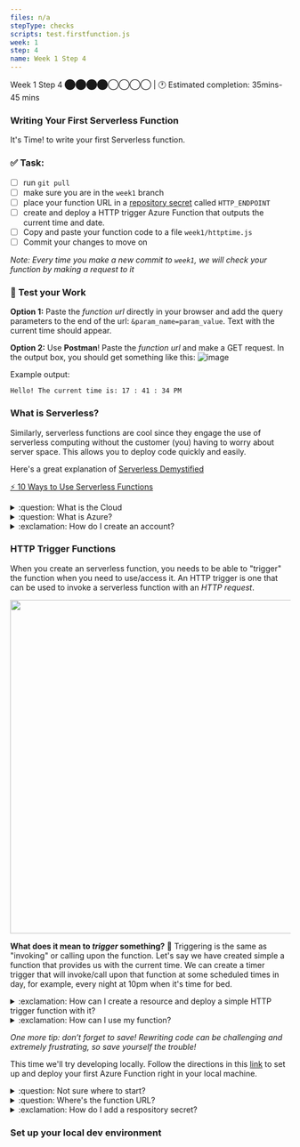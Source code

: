 ```yaml
---
files: n/a
stepType: checks
scripts: test.firstfunction.js
week: 1
step: 4
name: Week 1 Step 4
---
```

Week 1 Step 4 ⬤⬤⬤⬤◯◯◯◯ | 🕐 Estimated completion: 35mins-45 mins
### Writing Your First Serverless Function
It's Time! to write your first Serverless function. 


### ✅  Task:
- [ ]  run `git pull` 
- [ ]  make sure you are in the `week1` branch 
- [ ]  place your function URL in a [repository secret](https://docs.github.com/en/actions/reference/encrypted-secrets#creating-encrypted-secrets-for-a-repository) called `HTTP_ENDPOINT`
- [ ]  create and deploy a HTTP trigger Azure Function that outputs the current time and date.
- [ ] Copy and paste your function code to a file `week1/httptime.js` 
- [ ] Commit your changes to move on 

*Note: Every time you make a new commit to `week1`, we will check your function by making a request to it*

### 🚧 Test your Work
**Option 1:**
Paste the *function url* directly in your browser and add the query parameters to the end of the url: `&param_name=param_value`. Text with the current time should appear.

**Option 2:**
Use **Postman**! Paste the *function url* and make a GET request. In the output box, you should get something like this:
![image](https://user-images.githubusercontent.com/69332964/113361613-63ef6c00-931a-11eb-9380-7d58a3dea1b4.png)

Example output:
```
Hello! The current time is: 17 : 41 : 34 PM
```

### What is Serverless?  
Similarly, serverless functions are cool since they engage the use of serverless computing without the customer (you) having to worry about server space. This allows you to deploy code quickly and easily.


Here's a great explanation of [Serverless Demystified](https://dev.to/kbariotis/serverless-demystified-333k)

[⚡️ 10 Ways to Use Serverless Functions](https://dev.to/aws/10-ways-to-use-serverless-functions-bme)


<details>
<summary>:question: What is the Cloud</summary>

> ["The cloud"](https://www.cloudflare.com/learning/cloud/what-is-the-cloud/) refers to servers that are accessed over the Internet, and the software and databases that run on those servers. Cloud servers are located in data centers all over the world. By using cloud computing, users and companies don't have to manage physical servers themselves or run software applications on their own machines.

Watch the 5 min video below before continuing to understand what the cloud is:

[![ "What is The Cloud as Fast As Possible"](http://img.youtube.com/vi/dsKIpLKo8AE/0.jpg)](http://www.youtube.com/watch?v=dsKIpLKo8AE "What is The Cloud as Fast As Possible")
</details>

<details>
<summary>:question: What is Azure?</summary>
    </br>

**According to Microsoft:**

> Azure is an ever-expanding set of cloud services to help your organization meet your business challenges. It’s the freedom to build, manage, and deploy applications on a massive, global network using your favorite tools and frameworks.
<br><br/>
</details>

<details>
<summary>:exclamation: How do I create an account?</summary>
    </br>

1. To create an Azure account, go to: https://azure.microsoft.com/en-us/free/ and press **Start free** to be relocated to a signup page.

![register](https://user-images.githubusercontent.com/69332964/113362023-5dadbf80-931b-11eb-814c-5ec22c2f818d.png)

2. After signing in with your Microsoft account and filling in your personal details, you will be asked to add a credit card.

> Rest assured, this is only for security purposes (preventing multiple free accounts per person), and **you won't be charged** unless you choose to buy a premium account, which we do not need for this course. 

If you need some help navigating Azure, check out this super helpful [resource](https://azure.microsoft.com/en-us/get-started/) provided by Microsoft.
<br><br/>
</details>

### HTTP Trigger Functions
When you create an serverless function, you needs to be able to "trigger" the function when you need to use/access it. An HTTP trigger is one that can be used to invoke a serverless function with an *HTTP request*.

<img src="https://packt-type-cloud.s3.amazonaws.com/uploads/sites/3237/2018/11/a21fa5a5-dea4-42e7-b607-86bc543e9877.jpg" width=600px/>


**What does it mean to *trigger* something?** 🤔 Triggering is the same as "invoking" or calling upon the function. Let's say we have created simple a function that provides us with the current time. We can create a timer trigger that will invoke/call upon that function at some scheduled times in day, for example, every night at 10pm when it's time for bed.




<details>
<summary>:exclamation: How can I create a resource and deploy a simple HTTP trigger function with it?</summary>
  </br>
  
1. Click “Create a resource” in your [portal](https://portal.azure.com/) (near the top left of the screen)

<img width="1134" alt="resourceCreate" src="https://user-images.githubusercontent.com/70852990/104529849-a6859000-55d8-11eb-9d4e-335f21c94776.png">

2. Choose “Function App” (it should be in the list of popular resources, with the lightning logo, but you should also be able to search it in the marketplace)

<img width="589" alt="FunctionApp" src="https://user-images.githubusercontent.com/70852990/104529847-a5ecf980-55d8-11eb-8ca2-b739ea386472.png">

3. Create a new resource group, with a unique resource name (related to what your app does e.g. "TimeFunction"). Add a unique Function App name as well (e.g. "ShreyasTimeApp").
4. Make sure the "Code" button is selected next to Publish, the Runtime stack is Node.js, and the Version selected is 12 LTS

<img width="763" alt="codeDocker" src="https://user-images.githubusercontent.com/70852990/104529846-a5ecf980-55d8-11eb-8883-a128333c4bff.png">

5. Select your region
6. All of the other tabs in this step should be correctly filled (you can double-check them if you want), so you should be ready to click "Review+Create" and then “Create”
7. Deploying may take a few minutes – be patient! Once the function is deployed, open it.

![go to resource](https://user-images.githubusercontent.com/28051494/114977384-6da9c100-9e3c-11eb-9651-9ad8fac6bc04.png)

9. Go to the “Functions” tap on the left (with symbol {fx}).

![resource](https://user-images.githubusercontent.com/28051494/114977495-96ca5180-9e3c-11eb-9114-30f74a255dbb.png)

10. Click “Add” on this page, and then search “HTTP trigger” (in the side window that opens)

![add function](https://user-images.githubusercontent.com/28051494/114977534-a9448b00-9e3c-11eb-9510-3707e84ca1ac.png)

12. Click “Add” (at the bottom of the side window) – creating this HTTP trigger may take a few seconds, so remember: patience!

<img width="1167" alt="httpTrigger" src="https://user-images.githubusercontent.com/70852990/104529848-a6859000-55d8-11eb-902d-f77bfd3df12a.png">

11. Once this trigger is created, it should automatically open. Click the “Code + Test” tab on the left side, and you should be able to see and edit the code.

<img width="1440" alt="code+Test" src="https://user-images.githubusercontent.com/70852990/104529845-a5ecf980-55d8-11eb-9c88-64e6e5065a2a.png">

12. Click “Save” and “Refresh” (in that order, and refresh only once the trigger has completely saved) when you have finished writing your code (or in between – it never hurts).
13. Click “Test/Run” once you are ready to try out your new trigger function. If it all works smoothly, and the code has no errors, you should receive an output that says "Hello, Azure. This HTTP triggered function executed successfully."

![output](https://user-images.githubusercontent.com/28051494/114978046-8666a680-9e3d-11eb-800a-9298a74deeb8.png)
<br><br/>
</details>

<details>
<summary>:exclamation: How can I use my function?</summary>
  </br>
  
Let's try triggering this function! Click on the "Get function URL" button and copy the function url, then go ahead and paste it into a new tab. You will be able to see this in the log in your Azure portal, every time your trigger the function.

![trigger the function](https://media.giphy.com/media/gK86LCd5HiEUpz1t0i/giphy.gif)

First let's try to understand what is happening here:

```javascript
module.exports = async function (context, req) {
    context.log('JavaScript HTTP trigger function processed a request.');

    const name = (req.query.name || (req.body && req.body.name));
    const responseMessage = name
        ? "Hello, " + name + ". This HTTP triggered function executed successfully."
        : "This HTTP triggered function executed successfully. Pass a name in the query string or in the request body for a personalized response.";

    context.res = {
        // status: 200, /* Defaults to 200 */
        body: responseMessage
    };
}
```

The context.log statement at the top of the function is there to indicate to the developer (you) anytime a trigger has been made. Next, we have a constant variable called name that can be passed in through the query parameters (the Input section when you click "Test & Run").

Below this, we have a "conditional ternary operator" which allows us to make a simple conditional statement (if something is true, do this, else/otherwise do that) efficiently.

```javascript

//condition: if name exists
name
//? is chosen if the condition evaluates to true
? "Hello, " + name + ". This HTTP triggered function executed successfully."
//: is chosen if the condition evaluates to false
: "This HTTP triggered function executed successfully. Pass a name in the query string or in the request body for a personalized response.";

```

In this case, we have additionally assigned the results of that conditional ternary statement to another variable called `responseMessage` so that we can return the result of the Azure Function using `context.res`.

Once you have made sure that the function is saved, let's try running it again but now with new query parameters. In the variable definition of `name` we enable the function get the value of `name` in two ways. Let's test it out:
1. In the input, create a new Query parameter with the Name "name" and your name for the Value.

<img width="300" alt="query parameters" src="https://user-images.githubusercontent.com/28051494/114982357-34754f00-9e44-11eb-95c1-f4fbae1bcb40.png">

2. Run the function and check the HTTP response content - make sure that the output now contains your name.

<img width="300" alt="output" src="https://user-images.githubusercontent.com/28051494/114982672-9930a980-9e44-11eb-94f6-fc9d786c7fa5.png">

3. Next, let's try to use the body to change the name. In the input body, change "Azure" to another name (a different name) in double quotes and run the function. You should notice that the output still contains the first name you provided. Check out the code and see if you can figure out why this is.

<details>
<summary>:question: Why does the function output prioritize the Query parameter over the body parameter?</summary>
  </br>
  
```javascript
const name = (req.query.name || (req.body && req.body.name));
```

In the name variable definition you will see that or || operator. This indicates that the value of name can either be `req.query.name` or `req.body && req.body.name`. Because of the order of the options, it will take the first value if the first value exists. Thus, if we want to use the body, we will need to remove the name parameter from the query.
<br><br/>
</details>

4. In the Input, remove the name query parameter and try running the function again.

<img width="300" alt="output" src="https://media.giphy.com/media/0FDszXrBqNmV9xR8Dp/giphy.gif">

Try editing this function on your own! *(Don't forget to save when you make changes!)*


<br><br/>
</details>

*One more tip: don’t forget to save! Rewriting code can be challenging and extremely frustrating, so save yourself the trouble!*


This time we'll try developing locally. Follow the directions in this [link](https://docs.microsoft.com/en-us/azure/azure-functions/functions-develop-local) to set up and deploy your first Azure Function right in your local machine.

<details>
<summary>:question: Not sure where to start?</summary>
    </br>
    
We need to edit the function so that it returns the current time.

1. First start by creating a variable that gets the current time (try googling "how to get current time in Javascript").
2. Try to test your function to make sure that it is returning the time in the right format (and timezone).
3. Once you get the time printing, you can remove any extra code related to getting the parameters since we don't need that for this task. Make sure your output matches the example output with accurate current time.

<details>
<summary>:question: Still stuck? Check out the code below:</summary>
    </br>

Javascript has a built in [Date object](https://developer.mozilla.org/en-US/docs/Web/JavaScript/Reference/Global_Objects/Date) that evaluates to the time in milliseconds since 1 January 1970 UTC (keep the timezone in mind).

First you want to create an instance of the Date object:
```javascript
var currentdate = new Date(); 
```

Next, you can use the [Instance Methods](https://developer.mozilla.org/en-US/docs/Web/JavaScript/Reference/Global_Objects/Date#instance_methods) in the linked documentation to use methods that calculate the current hours, minutes, and seconds to get the current time.

```javascript
var currentime = currentdate.getHours() + ":" 
    + currentdate.getMinutes() + ":" 
    + currentdate.getSeconds();
```

<br><br/>
</details>

<br><br/>
</details>

<details>
<summary>:question: Where's the function URL?</summary>
    </br>

Go to the function trigger you are working on, and find this button above the code.
![code](https://user-images.githubusercontent.com/69332964/99188529-73369a00-272a-11eb-93df-04fdce5381df.png)
<br><br/>
</details>

<details>
<summary>:exclamation: How do I add a respository secret?</summary>
    </br>

[Here are some steps:](https://docs.github.com/en/actions/reference/encrypted-secrets#creating-encrypted-secrets-for-a-repository)  
1. On GitHub, navigate to the main page of the repository.
2. Under your repository name, click `Settings`.
![settings](https://docs.github.com/assets/images/help/repository/repo-actions-settings.png)
3. In the left sidebar, click Secrets.
4. Click New repository secret.
5. Type a name for your secret in the Name input box.
6. Enter the value for your secret.
7. Click Add secret.
<br><br/>
</details>

### Set up your local dev environment